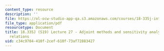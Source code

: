 ```yaml
---
content_type: resource
description: ''
file: https://ol-ocw-studio-app-qa.s3.amazonaws.com/courses/18-335j-introduction-to-numerical-methods-spring-2019/c34c9784410f2cef610f73af72883427_MIT18_335JS19_lec27.pdf
file_type: application/pdf
resourcetype: Document
title: 18.335J (S19) Lecture 27 - Adjoint methods and sensitivity analysis for recurrence
  relations
uid: c34c9784-410f-2cef-610f-73af72883427
---
```

